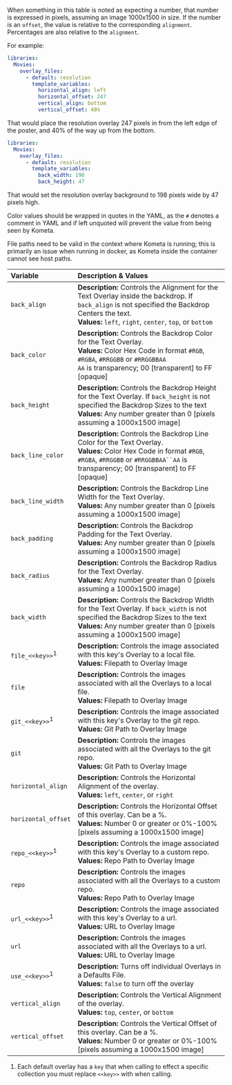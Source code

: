 When something in this table is noted as expecting a number, that number is expressed in pixels, assuming an image 1000x1500 in size.  If the number is an `offset`, the value is relative to the corresponding `alignment`.  Percentages are also relative to the `alignment`.

For example:
```yaml
libraries:
  Movies:
    overlay_files:
      - default: resolution
        template_variables:
          horizontal_align: left
          horizontal_offset: 247
          vertical_align: bottom
          vertical_offset: 40%
```
That would place the resolution overlay 247 pixels in from the left edge of the poster, and 40% of the way up from the bottom.

```yaml
libraries:
  Movies:
    overlay_files:
      - default: resolution
        template_variables:
          back_width: 198
          back_height: 47
```
That would set the resolution overlay background to 198 pixels wide by 47 pixels high.

Color values should be wrapped in quotes in the YAML, as the `#` denotes a comment in YAML and if left unquoted will prevent the value from being seen by Kometa.

File paths need to be valid in the context where Kometa is running; this is primarily an issue when running in docker, as Kometa inside the container cannot see host paths.

| Variable                   | Description & Values                                                                                                                                                                                              |
| :------------------------- | :---------------------------------------------------------------------------------------------------------------------------------------------------------------------------------------------------------------- |
| `back_align`               | **Description:** Controls the Alignment for the Text Overlay inside the backdrop. If `back_align` is not specified the Backdrop Centers the text.<br>**Values:** `left`, `right`, `center`, `top`, or `bottom`    |
| `back_color`               | **Description:** Controls the Backdrop Color for the Text Overlay.<br>**Values:** Color Hex Code in format `#RGB`, `#RGBA`, `#RRGGBB` or `#RRGGBBAA`<br>`AA` is transparency; 00 [transparent] to FF [opaque]     |
| `back_height`              | **Description:** Controls the Backdrop Height for the Text Overlay. If `back_height` is not specified the Backdrop Sizes to the text<br>**Values:** Any number greater than 0 [pixels assuming a 1000x1500 image] |
| `back_line_color`          | **Description:** Controls the Backdrop Line Color for the Text Overlay.<br>**Values:** Color Hex Code in format `#RGB`, `#RGBA`, `#RRGGBB` or ` #RRGGBBAA``AA ` is transparency; 00 [transparent] to FF [opaque]  |
| `back_line_width`          | **Description:** Controls the Backdrop Line Width for the Text Overlay.<br>**Values:** Any number greater than 0 [pixels assuming a 1000x1500 image]                                                              |
| `back_padding`             | **Description:** Controls the Backdrop Padding for the Text Overlay.<br>**Values:** Any number greater than 0 [pixels assuming a 1000x1500 image]                                                                 |
| `back_radius`              | **Description:** Controls the Backdrop Radius for the Text Overlay.<br>**Values:** Any number greater than 0 [pixels assuming a 1000x1500 image]                                                                  |
| `back_width`               | **Description:** Controls the Backdrop Width for the Text Overlay. If `back_width` is not specified the Backdrop Sizes to the text<br>**Values:** Any number greater than 0 [pixels assuming a 1000x1500 image]   |
| `file_<<key>>`<sup>1</sup> | **Description:** Controls the image associated with this key's Overlay to a local file.<br>**Values:** Filepath to Overlay Image                                                                                  |
| `file`                     | **Description:** Controls the images associated with all the Overlays to a local file.<br>**Values:** Filepath to Overlay Image                                                                                   |
| `git_<<key>>`<sup>1</sup>  | **Description:** Controls the image associated with this key's Overlay to the git repo.<br>**Values:** Git Path to Overlay Image                                                                                  |
| `git`                      | **Description:** Controls the images associated with all the Overlays to the git repo.<br>**Values:** Git Path to Overlay Image                                                                                   |
| `horizontal_align`         | **Description:** Controls the Horizontal Alignment of the overlay.<br>**Values:** `left`, `center`, or `right`                                                                                                    |
| `horizontal_offset`        | **Description:** Controls the Horizontal Offset of this overlay. Can be a %.<br>**Values:** Number 0 or greater or 0%-100% [pixels assuming a 1000x1500 image]                                                    |
| `repo_<<key>>`<sup>1</sup> | **Description:** Controls the image associated with this key's Overlay to a custom repo.<br>**Values:** Repo Path to Overlay Image                                                                                |
| `repo`                     | **Description:** Controls the images associated with all the Overlays to a custom repo.<br>**Values:** Repo Path to Overlay Image                                                                                 |
| `url_<<key>>`<sup>1</sup>  | **Description:** Controls the image associated with this key's Overlay to a url.<br>**Values:** URL to Overlay Image                                                                                              |
| `url`                      | **Description:** Controls the images associated with all the Overlays to a url.<br>**Values:** URL to Overlay Image                                                                                               |
| `use_<<key>>`<sup>1</sup>  | **Description:** Turns off individual Overlays in a Defaults File.<br>**Values:** `false` to turn off the overlay                                                                                                 |
| `vertical_align`           | **Description:** Controls the Vertical Alignment of the overlay.<br>**Values:** `top`, `center`, or `bottom`                                                                                                      |
| `vertical_offset`          | **Description:** Controls the Vertical Offset of this overlay. Can be a %.<br>**Values:** Number 0 or greater or 0%-100% [pixels assuming a 1000x1500 image]                                                      |

1. Each default overlay has a `key` that when calling to effect a specific collection you must replace `<<key>>` with 
when calling.